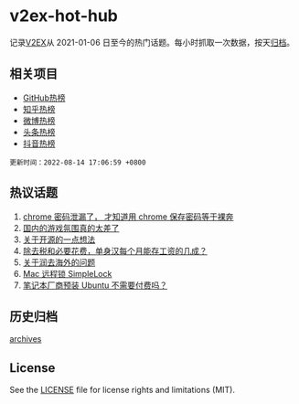 # v2ex-hot-hub

 记录[V2EX](https://www.v2ex.com/)从 2021-01-06 日至今的热门话题。每小时抓取一次数据，按天[归档](archives)。
 
 ## 相关项目

- [GitHub热榜](https://github.com/snaildev/github-hot-hub)
- [知乎热榜](https://github.com/snaildev/zhihu-hot-hub)
- [微博热榜](https://github.com/snaildev/weibo-hot-hub)
- [头条热榜](https://github.com/snaildev/toutiao-hot-hub)
- [抖音热榜](https://github.com/snaildev/douyin-hot-hub)


 `更新时间：2022-08-14 17:06:59 +0800`

## 热议话题

1. [chrome 密码泄漏了， 才知道用 chrome 保存密码等于裸奔](https://www.v2ex.com/t/872745)
1. [国内的游戏氛围真的太差了](https://www.v2ex.com/t/872647)
1. [关于开源的一点想法](https://www.v2ex.com/t/872641)
1. [除去税和必要花费，单身汉每个月能存工资的几成？](https://www.v2ex.com/t/872742)
1. [关于润去海外的问题](https://www.v2ex.com/t/872740)
1. [Mac 远程锁 SimpleLock](https://www.v2ex.com/t/872673)
1. [笔记本厂商预装 Ubuntu 不需要付费吗？](https://www.v2ex.com/t/872658)

## 历史归档

[archives](archives)

## License

See the [LICENSE](LICENSE) file for license rights and limitations (MIT).
